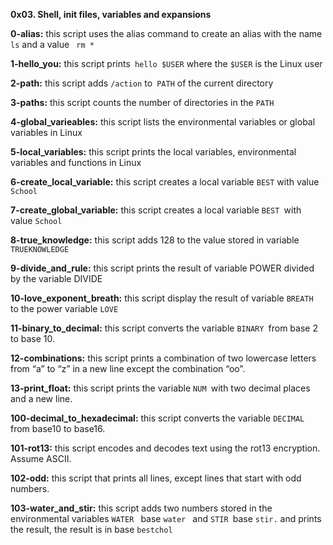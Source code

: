 **0x03. Shell, init files, variables and expansions**

**0-alias:** this script uses the alias command to create an alias with the name` ls` and a value ` rm *` 

**1-hello_you:** this script prints` hello $USER` where the `$USER` is the Linux user

**2-path:** this script adds `/action` to` PATH` of the current directory 

**3-paths:** this script counts the number of directories in the `PATH`

**4-global_varieables:** this script lists the environmental variables or global variables in Linux

**5-local_variables:** this script prints the local variables, environmental variables and functions in Linux

**6-create_local_variable:** this script creates a local variable `BEST` with value `School `

**7-create_global_variable:** this script creates a local variable `BEST `with value `School `

**8-true_knowledge:** this script adds 128 to the value stored in variable `TRUEKNOWLEDGE `

**9-divide_and_rule:** this script prints the result of  variable POWER divided by the variable DIVIDE

**10-love_exponent_breath:** this script display the result of variable `BREATH `to the power variable `LOVE`

**11-binary_to_decimal:** this script converts the variable `BINARY `from base 2 to base 10.

**12-combinations:** this script prints a combination of  two lowercase letters from “a” to “z” in a new line except the combination “oo”.

**13-print_float:** this script prints the variable `NUM `with two decimal places and a new line.

**100-decimal_to_hexadecimal:** this script converts the variable `DECIMAL `from base10 to base16.

**101-rot13:** this script encodes and decodes text using the rot13 encryption. Assume ASCII.

**102-odd:** this script that prints all lines, except lines that start with odd numbers.

 **103-water_and_stir:** this script adds two numbers stored in the environmental variables `WATER ` base `water ` and `STIR `base `stir.` and prints the result, the result is in base `bestchol`

